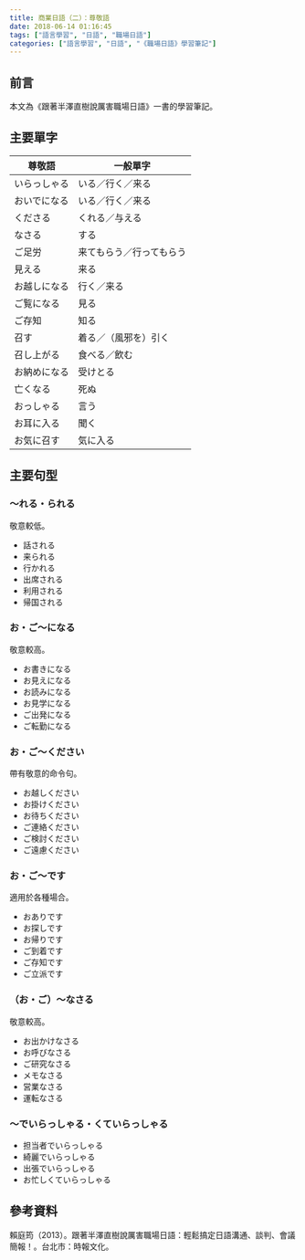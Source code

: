 ```yaml
---
title: 商業日語（二）：尊敬語
date: 2018-06-14 01:16:45
tags: ["語言學習", "日語", "職場日語"]
categories: ["語言學習", "日語", "《職場日語》學習筆記"]
---
```


## 前言
本文為《跟著半澤直樹說厲害職場日語》一書的學習筆記。

## 主要單字
尊敬語 | 一般單字
--- | ---
いらっしゃる | いる／行く／来る
おいでになる | いる／行く／来る
くださる | くれる／与える
なさる | する
ご足労 | 来てもらう／行ってもらう
見える | 来る
お越しになる | 行く／来る
ご覧になる | 見る
ご存知 | 知る
召す | 着る／（風邪を）引く
召し上がる | 食べる／飲む
お納めになる | 受けとる
亡くなる | 死ぬ
おっしゃる | 言う
お耳に入る | 聞く
お気に召す | 気に入る

## 主要句型
### ～れる・られる
敬意較低。
- 話される
- 来られる
- 行かれる
- 出席される
- 利用される
- 帰国される

### お・ご～になる
敬意較高。
- お書きになる
- お見えになる
- お読みになる
- お見学になる
- ご出発になる
- ご転勤になる

### お・ご～ください
帶有敬意的命令句。
- お越しください
- お掛けください
- お待ちください
- ご連絡ください
- ご検討ください
- ご遠慮ください

### お・ご～です
適用於各種場合。
- おありです
- お探しです
- お帰りです
- ご到着です
- ご存知です
- ご立派です

### （お・ご）～なさる
敬意較高。
- お出かけなさる
- お呼びなさる
- ご研究なさる
- メモなさる
- 営業なさる
- 運転なさる

### ～でいらっしゃる・くていらっしゃる
- 担当者でいらっしゃる
- 綺麗でいらっしゃる
- 出張でいらっしゃる
- お忙しくていらっしゃる

## 參考資料
賴庭筠（2013）。跟著半澤直樹說厲害職場日語：輕鬆搞定日語溝通、談判、會議簡報！。台北市：時報文化。